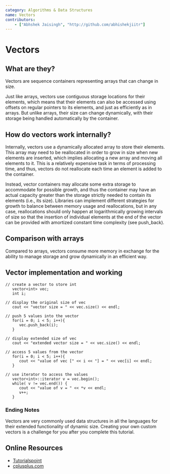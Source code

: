 ```yaml
---
category: Algorithms & Data Structures
name: Vectors
contributors:
    - ["Abhshek Jaisingh", "http://github.com/abhishekjiitr"]
---
```


# Vectors

## What are they?

Vectors are sequence containers representing arrays that can change in size.

Just like arrays, vectors use contiguous storage locations for their elements, which means that their elements can also be accessed using offsets on regular pointers to its elements, and just as efficiently as in arrays. But unlike arrays, their size can change dynamically, with their storage being handled automatically by the container.

## How do vectors work internally?

Internally, vectors use a dynamically allocated array to store their elements. This array may need to be reallocated in order to grow in size when new elements are inserted, which implies allocating a new array and moving all elements to it. This is a relatively expensive task in terms of processing time, and thus, vectors do not reallocate each time an element is added to the container.

Instead, vector containers may allocate some extra storage to accommodate for possible growth, and thus the container may have an actual capacity greater than the storage strictly needed to contain its elements (i.e., its size). Libraries can implement different strategies for growth to balance between memory usage and reallocations, but in any case, reallocations should only happen at logarithmically growing intervals of size so that the insertion of individual elements at the end of the vector can be provided with amortized constant time complexity (see push_back).


## Comparison with arrays

Compared to arrays, vectors consume more memory in exchange for the ability to manage storage and grow dynamically in an efficient way.

## Vector implementation and working

```
// create a vector to store int
   vector<int> vec; 
   int i;

// display the original size of vec
   cout << "vector size = " << vec.size() << endl;

// push 5 values into the vector
   for(i = 0; i < 5; i++){
      vec.push_back(i);
   }

// display extended size of vec
   cout << "extended vector size = " << vec.size() << endl;

// access 5 values from the vector
   for(i = 0; i < 5; i++){
      cout << "value of vec [" << i << "] = " << vec[i] << endl;
   }

// use iterator to access the values
   vector<int>::iterator v = vec.begin();
   while( v != vec.end()) {
      cout << "value of v = " << *v << endl;
      v++;
   }

```

### Ending Notes

Vectors are very commonly used data structures in all the languages for their extended functionality of dynamic size.
Creating your own custom vectors is a challenge for you after you complete this tutorial.


## Online Resources

* [Tutorialspoint](http://www.tutorialspoint.com/cplusplus/cpp_stl_tutorial.htm)
* [cplusplus.com](http://www.cplusplus.com/reference/vector/vector/)
